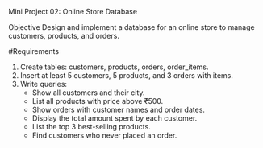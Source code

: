 Mini Project 02: Online Store Database

 Objective
Design and implement a database for an online store to manage customers, products, and orders.

#Requirements
1. Create tables: customers, products, orders, order_items.
2. Insert at least 5 customers, 5 products, and 3 orders with items.
3. Write queries:
   - Show all customers and their city.
   - List all products with price above ₹500.
   - Show orders with customer names and order dates.
   - Display the total amount spent by each customer.
   - List the top 3 best-selling products.
   - Find customers who never placed an order.
